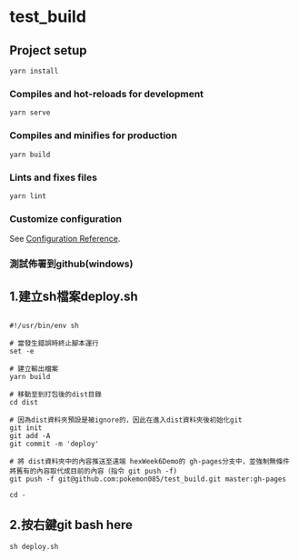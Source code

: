 # test_build

## Project setup
```
yarn install
```

### Compiles and hot-reloads for development
```
yarn serve
```

### Compiles and minifies for production
```
yarn build
```

### Lints and fixes files
```
yarn lint
```

### Customize configuration
See [Configuration Reference](https://cli.vuejs.org/config/).

### 測試佈署到github(windows)

## 1.建立sh檔案deploy.sh
```

#!/usr/bin/env sh

# 當發生錯誤時終止腳本運行
set -e

# 建立輸出檔案
yarn build

# 移動至到打包後的dist目錄 
cd dist

# 因為dist資料夾預設是被ignore的，因此在進入dist資料夾後初始化git
git init
git add -A
git commit -m 'deploy'

# 將 dist資料夾中的內容推送至遠端 hexWeek6Demo的 gh-pages分支中，並強制無條件將舊有的內容取代成目前的內容（指令 git push -f)
git push -f git@github.com:pokemon085/test_build.git master:gh-pages

cd -
```
## 2.按右鍵git bash here
```
sh deploy.sh
```





